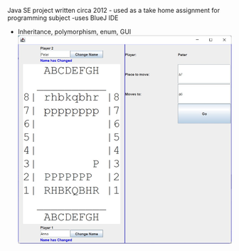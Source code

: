 Java SE project written circa 2012 - used as a take home assignment for programming subject
-uses BlueJ IDE
- Inheritance, polymorphism, enum, GUI <br>
![Chess](/chess.jpg?raw=true "Chess Game")
